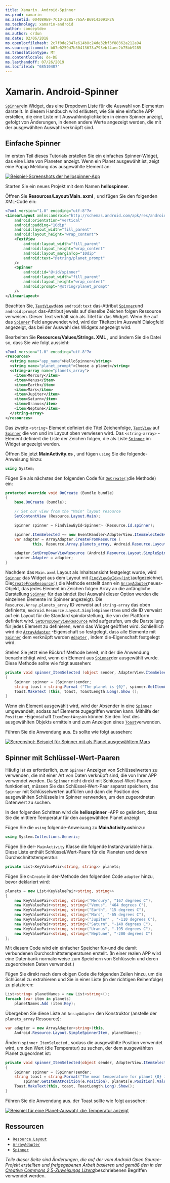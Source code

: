 ```yaml
---
title: Xamarin. Android-Spinner
ms.prod: xamarin
ms.assetid: 004089E9-7C1D-2285-765A-B69143091F2A
ms.technology: xamarin-android
author: conceptdev
ms.author: crdun
ms.date: 02/06/2018
ms.openlocfilehash: 2c7f0de2347e614b8c24de32bf3f88362a212a94
ms.sourcegitcommit: b07e0259d7b30413673a793ebf4aec2b75bb9285
ms.translationtype: MT
ms.contentlocale: de-DE
ms.lasthandoff: 07/26/2019
ms.locfileid: "68510407"
---
```

# <a name="xamarinandroid-spinner"></a>Xamarin. Android-Spinner

[`Spinner`](xref:Android.Widget.Spinner)ein Widget, das eine Dropdown Liste für die Auswahl von Elementen darstellt. In diesem Handbuch wird erläutert, wie Sie eine einfache APP erstellen, die eine Liste mit Auswahlmöglichkeiten in einem Spinner anzeigt, gefolgt von Änderungen, in denen andere Werte angezeigt werden, die mit der ausgewählten Auswahl verknüpft sind.

## <a name="basic-spinner"></a>Einfache Spinner

Im ersten Teil dieses Tutorials erstellen Sie ein einfaches Spinner-Widget, das eine Liste von Planeten anzeigt. Wenn ein Planet ausgewählt ist, zeigt eine Popup Meldung das ausgewählte Element an:

[![Beispiel-Screenshots der hellospinner-App](spinner-images/01-example-screenshots-sml.png)](spinner-images/01-example-screenshots.png#lightbox)

Starten Sie ein neues Projekt mit dem Namen **hellospinner**.

Öffnen Sie **Resources/Layout/Main. axml** , und fügen Sie den folgenden XML-Code ein:

```xml
<?xml version="1.0" encoding="utf-8"?>
<LinearLayout xmlns:android="http://schemas.android.com/apk/res/android"
    android:orientation="vertical"
    android:padding="10dip"
    android:layout_width="fill_parent"
    android:layout_height="wrap_content">
    <TextView
        android:layout_width="fill_parent"
        android:layout_height="wrap_content"
        android:layout_marginTop="10dip"
        android:text="@string/planet_prompt"
    />
    <Spinner
        android:id="@+id/spinner"
        android:layout_width="fill_parent"
        android:layout_height="wrap_content"
        android:prompt="@string/planet_prompt"
    />
</LinearLayout>
```

Beachten Sie, [`TextView`](xref:Android.Widget.TextView)dass `android:text` das-Attribut [`Spinner`](xref:Android.Widget.Spinner)und `android:prompt` das-Attribut jeweils auf dieselbe Zeichen folgen Ressource verweisen. Dieser Text verhält sich als Titel für das Widget. Wenn Sie auf das [`Spinner`](xref:Android.Widget.Spinner)-Feld angewendet wird, wird der Titeltext im Auswahl Dialogfeld angezeigt, das bei der Auswahl des Widgets angezeigt wird.

Bearbeiten Sie **Resources/Values/Strings. XML** , und ändern Sie die Datei so, dass Sie wie folgt aussieht:

```xml
<?xml version="1.0" encoding="utf-8"?>
<resources>
  <string name="app_name">HelloSpinner</string>
  <string name="planet_prompt">Choose a planet</string>
  <string-array name="planets_array">
    <item>Mercury</item>
    <item>Venus</item>
    <item>Earth</item>
    <item>Mars</item>
    <item>Jupiter</item>
    <item>Saturn</item>
    <item>Uranus</item>
    <item>Neptune</item>
  </string-array>
</resources>
```

Das zweite `<string>` Element definiert die Titel Zeichenfolge, [`TextView`](xref:Android.Widget.TextView) auf [`Spinner`](xref:Android.Widget.Spinner) die von und im Layout oben verwiesen wird.
Das `<string-array>` -Element definiert die Liste der Zeichen folgen, die als Liste [`Spinner`](xref:Android.Widget.Spinner) im Widget angezeigt werden.

Öffnen Sie jetzt **MainActivity.cs** , und fügen `using` Sie die folgende-Anweisung hinzu:

```csharp
using System;
```

Fügen Sie als nächstes den folgenden Code für [`OnCreate()`](xref:Android.App.Activity.OnCreate*)die Methode) ein:

```csharp
protected override void OnCreate (Bundle bundle)
{
    base.OnCreate (bundle);

    // Set our view from the "Main" layout resource
    SetContentView (Resource.Layout.Main);

    Spinner spinner = FindViewById<Spinner> (Resource.Id.spinner);

    spinner.ItemSelected += new EventHandler<AdapterView.ItemSelectedEventArgs> (spinner_ItemSelected);
    var adapter = ArrayAdapter.CreateFromResource (
            this, Resource.Array.planets_array, Android.Resource.Layout.SimpleSpinnerItem);

    adapter.SetDropDownViewResource (Android.Resource.Layout.SimpleSpinnerDropDownItem);
    spinner.Adapter = adapter;
}
```

Nachdem das `Main.axml` Layout als Inhaltsansicht festgelegt wurde, wird [`Spinner`](xref:Android.Widget.Spinner) das Widget aus dem Layout mit [`FindViewById<>(int)`](xref:Android.App.Activity.FindViewById*)aufgezeichnet.
Die[`CreateFromResource()`](xref:Android.Widget.ArrayAdapter.CreateFromResource*)
die Methode erstellt dann ein [`ArrayAdapter`](xref:Android.Widget.ArrayAdapter)neues-Objekt, das jedes Element im Zeichen folgen Array an die anfängliche Darstellung [`Spinner`](xref:Android.Widget.Spinner) für das bindet (bei Auswahl dieser Option werden die einzelnen Elemente im Spinner angezeigt). Die `Resource.Array.planets_array` ID verweist auf `string-array` das oben definierte, `Android.Resource.Layout.SimpleSpinnerItem` und die ID verweist auf ein Layout für die Standard spindarstellung, die von der Plattform definiert wird.
[`SetDropDownViewResource`](xref:Android.Widget.ArrayAdapter.SetDropDownViewResource*)
wird aufgerufen, um die Darstellung für jedes Element zu definieren, wenn das Widget geöffnet wird. Schließlich wird die [`ArrayAdapter`](xref:Android.Widget.ArrayAdapter) -Eigenschaft so festgelegt, dass alle Elemente mit [`Spinner`](xref:Android.Widget.Spinner) dem verknüpft werden [`Adapter`](xref:Android.Widget.ArrayAdapter) , indem die-Eigenschaft festgelegt wird.

Stellen Sie jetzt eine Rückruf Methode bereit, mit der die Anwendung benachrichtigt wird, wenn ein Element aus [`Spinner`](xref:Android.Widget.Spinner)der ausgewählt wurde. Diese Methode sollte wie folgt aussehen:

```csharp
private void spinner_ItemSelected (object sender, AdapterView.ItemSelectedEventArgs e)
{
    Spinner spinner = (Spinner)sender;
    string toast = string.Format ("The planet is {0}", spinner.GetItemAtPosition (e.Position));
    Toast.MakeText (this, toast, ToastLength.Long).Show ();
}
```

Wenn ein Element ausgewählt wird, wird der Absender in eine [`Spinner`](xref:Android.Widget.Spinner) umgewandelt, sodass auf Elemente zugegriffen werden kann. Mithilfe der `Position` -Eigenschaft `ItemEventArgs`im können Sie den Text des ausgewählten Objekts ermitteln und zum Anzeigen eines [`Toast`](xref:Android.Widget.Toast)verwenden.

Führen Sie die Anwendung aus. Es sollte wie folgt aussehen:

[![Screenshot: Beispiel für Spinner mit als Planet ausgewähltem Mars](spinner-images/02-basic-example-sml.png)](spinner-images/02-basic-example.png#lightbox)

## <a name="spinner-using-keyvalue-pairs"></a>Spinner mit Schlüssel-Wert-Paaren

Häufig ist es erforderlich, zum `Spinner` Anzeigen von Schlüsselwerten zu verwenden, die mit einer Art von Daten verknüpft sind, die von Ihrer APP verwendet werden. Da `Spinner` nicht direkt mit Schlüssel-Wert-Paaren funktioniert, müssen Sie das Schlüssel-Wert-Paar separat speichern, das `Spinner` mit Schlüsselwerten auffüllen und dann die Position des ausgewählten Schlüssels im Spinner verwenden, um den zugeordneten Datenwert zu suchen. 

In den folgenden Schritten wird die **hellospinner** -APP so geändert, dass Sie die mittlere Temperatur für den ausgewählten Planet anzeigt:

Fügen Sie die `using` folgende-Anweisung zu **MainActivity.cs**hinzu:

```csharp
using System.Collections.Generic;
```

Fügen Sie der- `MainActivity` Klasse die folgende Instanzvariable hinzu.
Diese Liste enthält Schlüssel/Wert-Paare für die Planeten und deren Durchschnittstemperatur:

```csharp
private List<KeyValuePair<string, string>> planets;
```

Fügen Sie `OnCreate` in der-Methode den folgenden Code `adapter` hinzu, bevor deklariert wird:

```csharp
planets = new List<KeyValuePair<string, string>>
{
    new KeyValuePair<string, string>("Mercury", "167 degrees C"),
    new KeyValuePair<string, string>("Venus", "464 degrees C"),
    new KeyValuePair<string, string>("Earth", "15 degrees C"),
    new KeyValuePair<string, string>("Mars", "-65 degrees C"),
    new KeyValuePair<string, string>("Jupiter" , "-110 degrees C"),
    new KeyValuePair<string, string>("Saturn", "-140 degrees C"),
    new KeyValuePair<string, string>("Uranus", "-195 degrees C"),
    new KeyValuePair<string, string>("Neptune", "-200 degrees C")
};
```

Mit diesem Code wird ein einfacher Speicher für-und die damit verbundenen Durchschnittstemperaturen erstellt. (In einer realen APP wird eine Datenbank normalerweise zum Speichern von Schlüsseln und deren zugeordneten Daten verwendet.)

Fügen Sie direkt nach dem obigen Code die folgenden Zeilen hinzu, um die Schlüssel zu extrahieren und Sie in einer Liste (in der richtigen Reihenfolge) zu platzieren:

```csharp
List<string> planetNames = new List<string>();
foreach (var item in planets)
    planetNames.Add (item.Key);
```

Übergeben Sie diese Liste an `ArrayAdapter` den Konstruktor (anstelle der `planets_array` Ressource):

```csharp
var adapter = new ArrayAdapter<string>(this,
    Android.Resource.Layout.SimpleSpinnerItem, planetNames);
```

Ändern `spinner_ItemSelected` , sodass die ausgewählte Position verwendet wird, um den Wert (die Temperatur) zu suchen, der dem ausgewählten Planet zugeordnet ist:

```csharp
private void spinner_ItemSelected(object sender, AdapterView.ItemSelectedEventArgs e)
{
    Spinner spinner = (Spinner)sender;
    string toast = string.Format("The mean temperature for planet {0} is {1}",
        spinner.GetItemAtPosition(e.Position), planets[e.Position].Value);
    Toast.MakeText(this, toast, ToastLength.Long).Show();
}
```

Führen Sie die Anwendung aus. der Toast sollte wie folgt aussehen:

[![Beispiel für eine Planet-Auswahl, die Temperatur anzeigt](spinner-images/03-keyvalue-example-sml.png)](spinner-images/03-keyvalue-example.png#lightbox)

## <a name="resources"></a>Ressourcen

- [`Resource.Layout`](xref:Android.Resource.Layout)
- [`ArrayAdapter`](xref:Android.Widget.ArrayAdapter)
- [`Spinner`](xref:Android.Widget.Spinner)

*Teile dieser Seite sind Änderungen, die auf der vom Android Open Source-Projekt erstellten und freigegebenen Arbeit basieren und gemäß den in der*
[*Creative Commons 2,5-Zuweisungs Lizenz*](http://creativecommons.org/licenses/by/2.5/)beschriebenen Begriffen verwendet werden.
